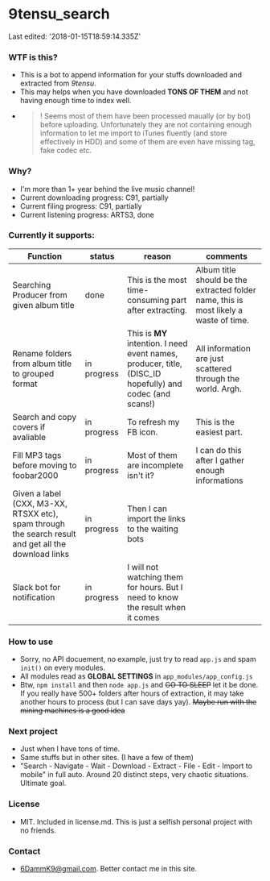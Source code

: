 ﻿# 9tensu_search  
Last edited: '2018-01-15T18:59:14.335Z'
### WTF is this?
- This is a bot to append information for your stuffs downloaded and extracted from *9tensu*.
- This may helps when you have downloaded **TONS OF THEM** and not having enough time to index well.
- >! Seems most of them have been processed maually (or by bot) before uploading. Unfortunately they are not containing enough information to let me import to iTunes fluently (and store effectively in HDD) and some of them are even have missing tag, fake codec etc.
### Why?
- I'm more than 1+ year behind the live music channel! 
- Current downloading progress: C91, partially
- Current filing progress: C91, partially
- Current listening progress: ARTS3, done
### Currently it supports:
Function | status | reason | comments
--- | --- | --- | ---
Searching Producer from given album title | done | This is the most time-consuming part after extracting. | Album title should be the extracted folder name, this is most likely a waste of time.
Rename folders from album title to grouped format | in progress | This is **MY** intention. I need event names, producer, title, (DISC_ID hopefully) and codec (and scans!) | All information are just scattered through the world. Argh.
Search and copy covers if avaliable | in progress | To refresh my FB icon. | This is the easiest part.
Fill MP3 tags before moving to foobar2000 | in progress | Most of them are incomplete isn't it? | I can do this after I gather enough informations
Given a label (CXX, M3-XX, RTSXX etc), spam through the search result and get all the download links | in progress | Then I can import the links to the waiting bots
Slack bot for notification | in progress | I will not watching them for hours. But I need to know the result when it comes | 
### How to use
- Sorry, no API docuement, no example, just try to read `app.js` and spam `init()` on every modules. 
- All modules read as **GLOBAL SETTINGS** in `app_modules/app_config.js`
- Btw, `npm install` and then `node app.js` and ~~GO TO SLEEP~~ let it be done. If you really have 500+ folders after hours of extraction, it may take another hours to process (but I can save days yay). ~~Maybe run with the mining machines is a good idea~~
### Next project 
- Just when I have tons of time.
- Same stuffs but in other sites. (I have a few of them)
- "Search - Navigate - Wait - Download - Extract - File - Edit - Import to mobile" in full auto. Around 20 distinct steps, very chaotic situations. Ultimate goal.  
### License
- MIT. Included in license.md. This is just a selfish personal project with no friends.
### Contact
- 6DammK9@gmail.com. Better contact me in this site.